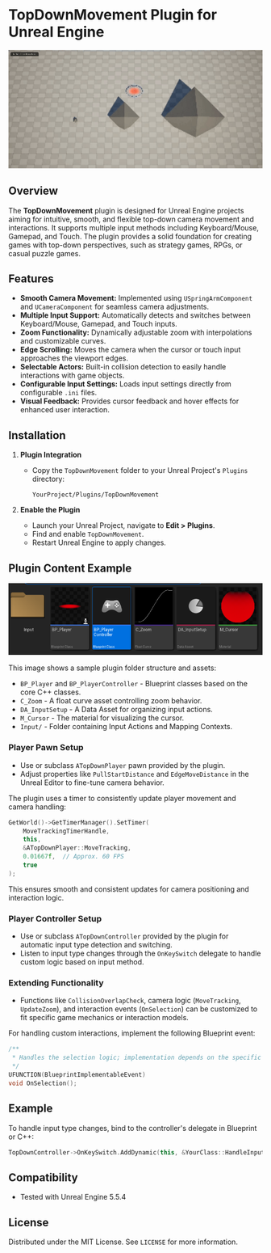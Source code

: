# TopDownMovement Plugin for Unreal Engine

<p align="center">
  <img src="images/Demo.gif" alt="Demo" width="600"/>
</p>

## Overview

The **TopDownMovement** plugin is designed for Unreal Engine projects aiming for intuitive, smooth, and flexible top-down camera movement and interactions. It supports multiple input methods including Keyboard/Mouse, Gamepad, and Touch. The plugin provides a solid foundation for creating games with top-down perspectives, such as strategy games, RPGs, or casual puzzle games.

## Features

- **Smooth Camera Movement:** Implemented using `USpringArmComponent` and `UCameraComponent` for seamless camera adjustments.
- **Multiple Input Support:** Automatically detects and switches between Keyboard/Mouse, Gamepad, and Touch inputs.
- **Zoom Functionality:** Dynamically adjustable zoom with interpolations and customizable curves.
- **Edge Scrolling:** Moves the camera when the cursor or touch input approaches the viewport edges.
- **Selectable Actors:** Built-in collision detection to easily handle interactions with game objects.
- **Configurable Input Settings:** Loads input settings directly from configurable `.ini` files.
- **Visual Feedback:** Provides cursor feedback and hover effects for enhanced user interaction.

## Installation

1. **Plugin Integration**

   - Copy the `TopDownMovement` folder to your Unreal Project's `Plugins` directory:
     ```
     YourProject/Plugins/TopDownMovement
     ```

2. **Enable the Plugin**

   - Launch your Unreal Project, navigate to **Edit > Plugins**.
   - Find and enable `TopDownMovement`.
   - Restart Unreal Engine to apply changes.

## Plugin Content Example

<p align="center">
  <img src="images/Content.PNG" alt="Plugin Content Overview" width="700"/>
</p>

This image shows a sample plugin folder structure and assets:
- `BP_Player` and `BP_PlayerController` - Blueprint classes based on the core C++ classes.
- `C_Zoom` - A float curve asset controlling zoom behavior.
- `DA_InputSetup` - A Data Asset for organizing input actions.
- `M_Cursor` - The material for visualizing the cursor.
- `Input/` - Folder containing Input Actions and Mapping Contexts.

### Player Pawn Setup

- Use or subclass `ATopDownPlayer` pawn provided by the plugin.
- Adjust properties like `PullStartDistance` and `EdgeMoveDistance` in the Unreal Editor to fine-tune camera behavior.

The plugin uses a timer to consistently update player movement and camera handling:

```cpp
GetWorld()->GetTimerManager().SetTimer(
    MoveTrackingTimerHandle,
    this,
    &ATopDownPlayer::MoveTracking,
    0.01667f,  // Approx. 60 FPS
    true
);
```

This ensures smooth and consistent updates for camera positioning and interaction logic.

### Player Controller Setup

- Use or subclass `ATopDownController` provided by the plugin for automatic input type detection and switching.
- Listen to input type changes through the `OnKeySwitch` delegate to handle custom logic based on input method.

### Extending Functionality

- Functions like `CollisionOverlapCheck`, camera logic (`MoveTracking`, `UpdateZoom`), and interaction events (`OnSelection`) can be customized to fit specific game mechanics or interaction models.

For handling custom interactions, implement the following Blueprint event:

```cpp
/**
 * Handles the selection logic; implementation depends on the specific project requirements.
 */
UFUNCTION(BlueprintImplementableEvent)
void OnSelection();
```

## Example

To handle input type changes, bind to the controller's delegate in Blueprint or C++:

```cpp
TopDownController->OnKeySwitch.AddDynamic(this, &YourClass::HandleInputSwitch);
```

## Compatibility

- Tested with Unreal Engine 5.5.4

## License

Distributed under the MIT License. See `LICENSE` for more information.


